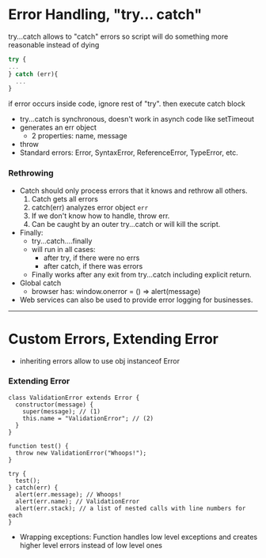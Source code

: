 # Error Handling, "try... catch" 


try...catch allows to "catch" errors so script will do something more reasonable instead of dying

```js
try {
...
} catch (err){
  ...
}
```
if error occurs inside code, ignore rest of "try". then execute catch block
- try...catch is synchronous, doesn't work in asynch code like setTimeout
- generates an err object
  - 2 properties: name, message 
- throw <error object>
- Standard errors: Error, SyntaxError, ReferenceError, TypeError, etc.

### Rethrowing
- Catch should only process errors that it knows and rethrow all others.
  1. Catch gets all errors
  2. catch(err) analyzes error object `err`
  3. If we don't know how to handle, throw err.  
  4. Can be caught by an outer try...catch or will kill the script.
- Finally:
  - try...catch....finally
  - will run in all cases:
    - after try, if there were no errs
    - after catch, if there was errors
  - Finally works after any exit from try...catch including explicit return.
- Global catch
  - browser has: window.onerror = () => alert(message)
- Web services can also be used to provide error logging for businesses.

---
# Custom Errors, Extending Error
- inheriting errors allow to use obj instanceof Error
### Extending Error

```js:Custom_ValidationError
class ValidationError extends Error {
  constructor(message) {
    super(message); // (1)
    this.name = "ValidationError"; // (2)
  }
}

function test() {
  throw new ValidationError("Whoops!");
}

try {
  test();
} catch(err) {
  alert(err.message); // Whoops!
  alert(err.name); // ValidationError
  alert(err.stack); // a list of nested calls with line numbers for each
}
```

- Wrapping exceptions: Function handles low level exceptions and creates higher level errors instead of low level ones